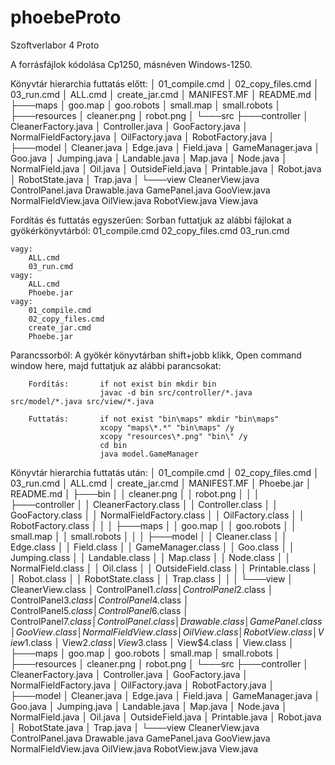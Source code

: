 # phoebeProto

Szoftverlabor 4 Proto

A forrásfájlok kódolása Cp1250, másnéven Windows-1250.

Könyvtár hierarchia futtatás előtt:
│   01_compile.cmd
│   02_copy_files.cmd
│   03_run.cmd
│   ALL.cmd
│   create_jar.cmd
│   MANIFEST.MF
│   README.md
│
├───maps
│       goo.map
│       goo.robots
│       small.map
│       small.robots
│
├───resources
│       cleaner.png
│       robot.png
│
└───src
    ├───controller
    │       CleanerFactory.java
    │       Controller.java
    │       GooFactory.java
    │       NormalFieldFactory.java
    │       OilFactory.java
    │       RobotFactory.java
    │
    ├───model
    │       Cleaner.java
    │       Edge.java
    │       Field.java
    │       GameManager.java
    │       Goo.java
    │       Jumping.java
    │       Landable.java
    │       Map.java
    │       Node.java
    │       NormalField.java
    │       Oil.java
    │       OutsideField.java
    │       Printable.java
    │       Robot.java
    │       RobotState.java
    │       Trap.java
    │
    └───view
            CleanerView.java
            ControlPanel.java
            Drawable.java
            GamePanel.java
            GooView.java
            NormalFieldView.java
            OilView.java
            RobotView.java
            View.java
		
Fordítás és futtatás egyszerűen:
	Sorban futtatjuk az alábbi fájlokat a gyökérkönyvtárból:
		01_compile.cmd
		02_copy_files.cmd
		03_run.cmd
		
	vagy:
		ALL.cmd
		03_run.cmd
	vagy:
		ALL.cmd
		Phoebe.jar
	vagy:
		01_compile.cmd
		02_copy_files.cmd
		create_jar.cmd
		Phoebe.jar
	
Parancssorból:
	A gyökér könyvtárban shift+jobb klikk, Open command window here, majd futtatjuk az alábbi parancsokat:
		
		Fordítás:		if not exist bin mkdir bin
						javac -d bin src/controller/*.java src/model/*.java src/view/*.java
		
		Futtatás:		if not exist "bin\maps" mkdir "bin\maps"
						xcopy "maps\*.*" "bin\maps" /y
						xcopy "resources\*.png" "bin\" /y
						cd bin
						java model.GameManager
		
Könyvtár hierarchia futtatás után:
│   01_compile.cmd
│   02_copy_files.cmd
│   03_run.cmd
│   ALL.cmd
│   create_jar.cmd
│   MANIFEST.MF
│   Phoebe.jar
│   README.md
│
├───bin
│   │   cleaner.png
│   │   robot.png
│   │
│   ├───controller
│   │       CleanerFactory.class
│   │       Controller.class
│   │       GooFactory.class
│   │       NormalFieldFactory.class
│   │       OilFactory.class
│   │       RobotFactory.class
│   │
│   ├───maps
│   │       goo.map
│   │       goo.robots
│   │       small.map
│   │       small.robots
│   │
│   ├───model
│   │       Cleaner.class
│   │       Edge.class
│   │       Field.class
│   │       GameManager.class
│   │       Goo.class
│   │       Jumping.class
│   │       Landable.class
│   │       Map.class
│   │       Node.class
│   │       NormalField.class
│   │       Oil.class
│   │       OutsideField.class
│   │       Printable.class
│   │       Robot.class
│   │       RobotState.class
│   │       Trap.class
│   │
│   └───view
│           CleanerView.class
│           ControlPanel$1.class
│           ControlPanel$2.class
│           ControlPanel$3.class
│           ControlPanel$4.class
│           ControlPanel$5.class
│           ControlPanel$6.class
│           ControlPanel$7.class
│           ControlPanel.class
│           Drawable.class
│           GamePanel.class
│           GooView.class
│           NormalFieldView.class
│           OilView.class
│           RobotView.class
│           View$1.class
│           View$2.class
│           View$3.class
│           View$4.class
│           View.class
│
├───maps
│       goo.map
│       goo.robots
│       small.map
│       small.robots
│
├───resources
│       cleaner.png
│       robot.png
│
└───src
    ├───controller
    │       CleanerFactory.java
    │       Controller.java
    │       GooFactory.java
    │       NormalFieldFactory.java
    │       OilFactory.java
    │       RobotFactory.java
    │
    ├───model
    │       Cleaner.java
    │       Edge.java
    │       Field.java
    │       GameManager.java
    │       Goo.java
    │       Jumping.java
    │       Landable.java
    │       Map.java
    │       Node.java
    │       NormalField.java
    │       Oil.java
    │       OutsideField.java
    │       Printable.java
    │       Robot.java
    │       RobotState.java
    │       Trap.java
    │
    └───view
            CleanerView.java
            ControlPanel.java
            Drawable.java
            GamePanel.java
            GooView.java
            NormalFieldView.java
            OilView.java
            RobotView.java
            View.java